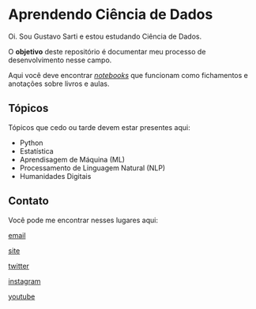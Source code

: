 # Aprendendo Ciência de Dados

Oi. Sou Gustavo Sarti e estou estudando Ciência de Dados. 

O **objetivo** deste repositório é documentar meu processo de desenvolvimento nesse campo. 

Aqui você deve encontrar [_notebooks_](https://pt.wikipedia.org/wiki/Projeto_Jupyter#Notebook_Jupyter) que funcionam como fichamentos e anotações sobre livros e aulas.

## Tópicos

Tópicos que cedo ou tarde devem estar presentes aqui:
* Python
* Estatística
* Aprendisagem de Máquina (ML)
* Processamento de Linguagem Natural (NLP)
* Humanidades Digitais

## Contato

Você pode me encontrar nesses lugares aqui:

[email](gmsarti@gmail.com)

[site](gmsarti.github.io)

[twitter](twitter.com/gmsarti)

[instagram](instagram.com/gmsarti)

[youtube](https://www.youtube.com/channel/UC9ebso0cDD-T_0VjUDh2pRQ?)
